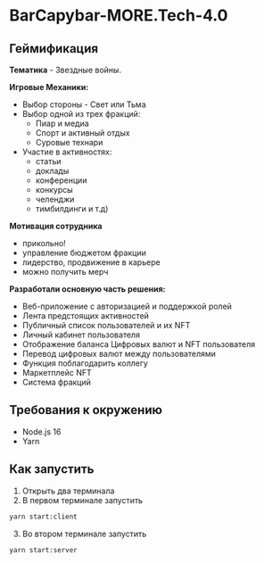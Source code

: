 # BarCapybar-MORE.Tech-4.0

## Геймификация

**Тематика** - Звездные войны.

**Игровые Механики:**
* Выбор стороны - Свет или Тьма
* Выбор одной из трех фракций: 
  * Пиар и медиа 
  * Спорт и активный отдых 
  * Суровые технари
* Участие в активностях:
  * статьи
  * доклады
  * конференции
  * конкурсы
  * челенджи 
  * тимбилдинги и т.д)

**Мотивация сотрудника**
* прикольно!
* управление бюджетом фракции
* лидерство, продвижение в карьере
* можно получить мерч

**Разработали основную часть решения:**
- Веб-приложение с авторизацией и поддержкой ролей
- Лента предстоящих активностей
- Публичный список пользователей и их NFT
- Личный кабинет пользователя
- Отображение баланса Цифровых валют и NFT пользователя
- Перевод цифровых валют между пользователями
- Функция поблагодарить коллегу
- Маркетплейс NFT
- Система фракций

## Требования к окружению
* Node.js 16
* Yarn

## Как запустить
1. Открыть два терминала
2. В первом терминале запустить
```sh
yarn start:client
```
3. Во втором терминале запустить
```sh
yarn start:server
```